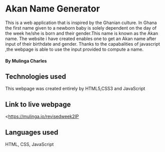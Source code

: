 # Akan Name Generator

This is a web application that is inspired by the Ghanian culture. In Ghana the first name given to a newborn baby is solely dependent on the day of the week he/she is born and their gender.This name is known as the Akan name. The website i have created enables one to get an Akan name after input of their birthdate and gender. Thanks to the capabalities of javascript ,the webpage is able to use the input provided to compute a name.

#### By Mulinga Charles
## Technologies used
This webpage was created entirely by HTML5,CSS3 and JavaScript
## Link to live webpage
<https://mulinga.io/revisedweek2IP
## Languages used
HTML, CSS, JavaScript
